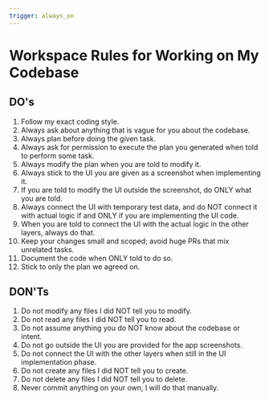 ```yaml
---
trigger: always_on
---
```


# Workspace Rules for Working on My Codebase

## DO's
1. Follow my exact coding style.  
2. Always ask about anything that is vague for you about the codebase.  
3. Always plan before doing the given task.  
4. Always ask for permission to execute the plan you generated when told to perform some task.  
5. Always modify the plan when you are told to modify it.  
6. Always stick to the UI you are given as a screenshot when implementing it.  
7. If you are told to modify the UI outside the screenshot, do ONLY what you are told.  
8. Always connect the UI with temporary test data, and do NOT connect it with actual logic if and ONLY if you are implementing the UI code.  
9. When you are told to connect the UI with the actual logic in the other layers, always do that.  
10. Keep your changes small and scoped; avoid huge PRs that mix unrelated tasks.  
11. Document the code when ONLY told to do so.  
12. Stick to only the plan we agreed on.  

## DON'Ts
1. Do not modify any files I did NOT tell you to modify.  
2. Do not read any files I did NOT tell you to read.  
3. Do not assume anything you do NOT know about the codebase or intent.  
4. Do not go outside the UI you are provided for the app screenshots.  
5. Do not connect the UI with the other layers when still in the UI implementation phase.  
6. Do not create any files I did NOT tell you to create.  
7. Do not delete any files I did NOT tell you to delete.  
8. Never commit anything on your own, I will do that manually.  
